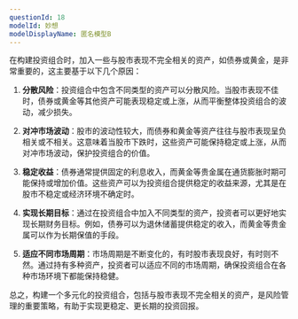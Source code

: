 ```yaml
---
questionId: 18
modelId: 妙想
modelDisplayName: 匿名模型B
---
```

在构建投资组合时，加入一些与股市表现不完全相关的资产，如债券或黄金，是非常重要的，这主要基于以下几个原因：

1. **分散风险**：投资组合中包含不同类型的资产可以分散风险。当股市表现不佳时，债券或黄金等其他资产可能表现稳定或上涨，从而平衡整体投资组合的波动，减少损失。
    
2. **对冲市场波动**：股市的波动性较大，而债券和黄金等资产往往与股市表现呈负相关或不相关。这意味着当股市下跌时，这些资产可能保持稳定或上涨，从而对冲市场波动，保护投资组合的价值。
    
3. **稳定收益**：债券通常提供固定的利息收入，而黄金等贵金属在通货膨胀时期可能保持或增加价值。这些资产可以为投资组合提供稳定的收益来源，尤其是在股市不稳定或经济环境不确定时。
    
4. **实现长期目标**：通过在投资组合中加入不同类型的资产，投资者可以更好地实现长期财务目标。例如，债券可以为退休储蓄提供稳定的收入，而黄金等贵金属可以作为长期保值的手段。
    
5. **适应不同市场周期**：市场周期是不断变化的，有时股市表现良好，有时则不然。通过持有多种资产，投资者可以适应不同的市场周期，确保投资组合在各种市场环境下都能保持稳健。
    

总之，构建一个多元化的投资组合，包括与股市表现不完全相关的资产，是风险管理的重要策略，有助于实现更稳定、更长期的投资回报。
